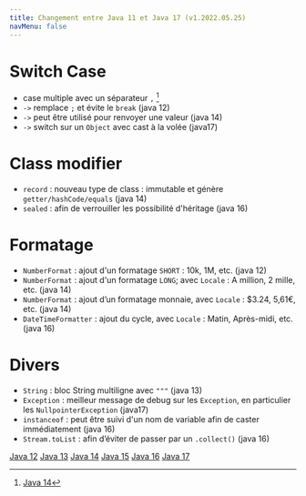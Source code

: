 ```yaml
---
title: Changement entre Java 11 et Java 17 (v1.2022.05.25)
navMenu: false
---
```


# Switch Case 
- case multiple avec un séparateur `,` [^java 14]
- `->` remplace `;` et évite le `break` (java 12)
- `->` peut être utilisé pour renvoyer une valeur (java 14)
- `->` switch sur un `Object` avec cast à la volée (java17)

# Class modifier
- `record` : nouveau type de class : immutable et génère `getter/hashCode/equals` (java 14)
- `sealed` : afin de verrouiller les possibilité d'héritage (java 16)

# Formatage
- `NumberFormat` : ajout d'un formatage `SHORT` : 10k, 1M, etc. (java 12)
- `NumberFormat` : ajout d'un formatage `LONG`; avec `Locale` : A million, 2 mille, etc. (java 14)
- `NumberFormat` : ajout d’un formatage monnaie, avec `Locale` : $3.24, 5,61€, etc. (java 14)
- `DateTimeFormatter` : ajout du cycle, avec `Locale` : Matin, Après-midi, etc. (java 16)

# Divers
- `String` : bloc String multiligne avec `"""` (java 13)
- `Exception` : meilleur message de debug sur les `Exception`, en particulier les `NullpointerException` (java17)
- `instanceof` : peut être suivi d'un nom de variable afin de caster immédiatement (java 16)
- `Stream.toList` : afin d’éviter de passer par un `.collect()` (java 16)


[^java 14]: [Java 14](#https://www.oracle.com/java/technologies/javase/14all-relnotes.html#NewFeature)

[Java 12](#https://www.oracle.com/java/technologies/javase/12all-relnotes.html#NewFeature)
[Java 13](#https://www.oracle.com/java/technologies/javase/13all-relnotes.html#NewFeature)
[Java 14](#https://www.oracle.com/java/technologies/javase/14all-relnotes.html#NewFeature)
[Java 15](#https://www.oracle.com/java/technologies/javase/15all-relnotes.html#NewFeature)
[Java 16](#https://www.oracle.com/java/technologies/javase/16all-relnotes.html#NewFeature)
[Java 17](#https://www.oracle.com/java/technologies/javase/17all-relnotes.html#NewFeature)
